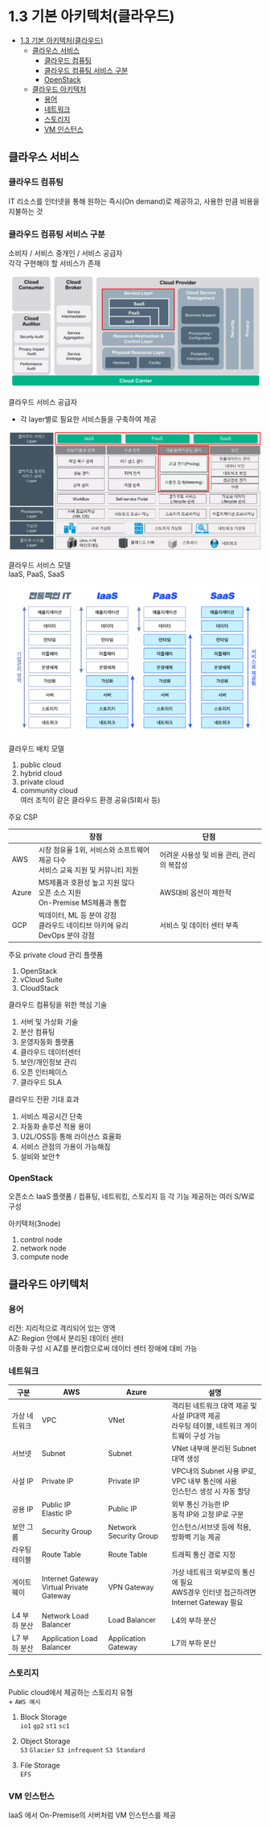 # 1.3 기본 아키텍처(클라우드)
- [1.3 기본 아키텍처(클라우드)](#13-기본-아키텍처클라우드)
  - [클라우스 서비스](#클라우스-서비스)
    - [클라우드 컴퓨팅](#클라우드-컴퓨팅)
    - [클라우드 컴퓨팅 서비스 구분](#클라우드-컴퓨팅-서비스-구분)
    - [OpenStack](#openstack)
  - [클라우드 아키텍처](#클라우드-아키텍처)
    - [용어](#용어)
    - [네트워크](#네트워크)
    - [스토리지](#스토리지)
    - [VM 인스턴스](#vm-인스턴스)


## 클라우스 서비스
### 클라우드 컴퓨팅
IT 리소스를 인터넷을 통해 원하는 즉시(On demand)로 제공하고, 사용한 만큼 비용을 지불하는 것

### 클라우드 컴퓨팅 서비스 구분
소비자 / 서비스 중개인 / 서비스 공급자\
각각 구현해야 할 서비스가 존재

![클라우드 서비스](../../img/cloud_service.PNG "클라우드 서비스 구분(출처: https://www.slideshare.net/SeongBokLee/hp-59657872)")

클라우드 서비스 공급자

* 각 layer별로 필요한 서비스들을 구축하여 제공

![클라우드 서비스 공급자](../../img/csp_service.PNG "클라우드 서비스 공급자 서비스 구분(출처: https://www.slideshare.net/SeongBokLee/hp-59657872)")

클라우드 서비스 모델\
IaaS, PaaS, SaaS

![클라우드 서비스 모델](../../img/cloud_service_model.PNG "클라우드 서비스 모델(출처: https://www.whatap.io/ko/blog/9/)")

클라우드 배치 모델

1. public cloud
2. hybrid cloud
3. private cloud
4. community cloud\
    여러 조직이 같은 클라우드 환경 공유(SI회사 등)

주요 CSP

|     |장점|단점|
|-----|---|---|
|AWS  |시장 점유율 1위, 서비스와 소프트웨어 제공 다수<br>서비스 교육 지원 및 커뮤니티 지원|어려운 사용성 및 비용 관리, 관리의 복잡성|
|Azure|MS제품과 호환성 높고 지원 많다<br>오픈 소스 지원<br>On-Premise MS제품과 통합|AWS대비 옵션이 제한적|
|GCP  |빅데이터, ML 등 분야 강점<br>클라우드 네이티브 아키에 유리<br>DevOps 분야 강점|서비스 및 데이터 센터 부족|

주요 private cloud 관리 플랫폼

1. OpenStack
2. vCloud Suite
3. CloudStack

클라우드 컴퓨팅을 위한 핵심 기술

1. 서버 및 가상화 기술
2. 분산 컴퓨팅
3. 운영자동화 플랫폼
4. 클라우드 데이터센터
5. 보안/개인정보 관리
6. 오픈 인터페이스
7. 클라우드 SLA

클라우드 전환 기대 효과

1. 서비스 제공시간 단축
2. 자동화 솔루션 적용 용이
3. U2L/OSS등 통해 라이선스 효율화
4. 서비스 관점의 가용이 가능해짐
5. 설비와 보안$\uparrow$

### OpenStack
오픈소스 IaaS 플랫폼 / 컴퓨팅, 네트워킹, 스토리지 등 각 기능 제공하는 여러 S/W로 구성

아키텍처(3node)

1. control node
2. network node
3. compute node

## 클라우드 아키텍처
### 용어

리전: 지리적으로 격리되어 있는 영역\
AZ: Region 안에서 분리된 데이터 센터\
이중화 구성 시 AZ를 분리함으로써 데이터 센터 장애에 대비 가능

### 네트워크

|구분|AWS|Azure|설명|
|----|---|----|----|
|가상 네트워크|VPC|VNet|격리된 네트워크 대역 제공 및 사설 IP대역 제공<br>라우팅 테이블, 네트워크 게이트웨이 구성 가능|
|서브넷|Subnet|Subnet|VNet 내부에 분리된 Subnet 대역 생성|
|사설 IP|Private IP|Private IP|VPC내의 Subnet 사용 IP로, VPC 내부 통신에 사용<br>인스턴스 생성 시 자동 할당|
|공용 IP|Public IP<br>Elastic IP|Public IP|외부 통신 가능한 IP<br>동적 IP와 고정 IP로 구분|
|보안 그룹|Security Group|Network Security Group|인스턴스/서브넷 등에 적용, 방화벽 기능 제공|
|라우팅 테이블|Route Table|Route Table|트래픽 통신 경로 지정|
|게이트웨이|Internet Gateway<br>Virtual Private Gateway|VPN Gateway|가상 네트워크 외부로의 통신에 필요<br>AWS경우 인터넷 접근하려면 Internet Gateway 필요|
|L4 부하 분산|Network Load Balancer|Load Balancer|L4의 부하 분산|
|L7 부하 분산|Application Load Balancer|Application Gateway|L7의 부하 분산|

### 스토리지

Public cloud에서 제공하는 스토리지 유형\
\+ `AWS 예시`

1. Block Storage\
    `io1` `gp2` `st1` `sc1`

2. Object Storage\
    `S3` `Glacier` `S3 infrequent` `S3 Standard`

3. File Storage\
    `EFS`

### VM 인스턴스
IaaS 에서 On-Premise의 서버처럼 VM 인스턴스를 제공
